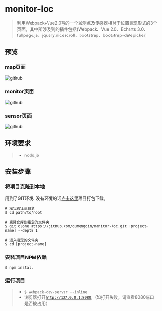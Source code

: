 # monitor-loc
> 利用Webpack+Vue2.0写的一个监测点及传感器相对于位置表现形式的3个页面，其中所涉及到的插件包括(Webpack、Vue 2.0、Echarts 3.0、fullpage.js、jquery.nicescroll、bootstrap、bootstrap-datepicker)

## 预览
### map页面
![github](http://static.cloudeyes.cn/dmq/preview/screenshot_monitor_loc_1.gif "github") 

### monitor页面
![github](http://static.cloudeyes.cn/dmq/preview/screenshot_monitor_loc_2.gif "github") 

### sensor页面
![github](http://static.cloudeyes.cn/dmq/preview/screenshot_monitor_loc_3.gif "github") 

## 环境要求
> * node.js

## 安装步骤
### 将项目克隆到本地
用到了GIT环境. 没有环境的话[点击这里](https://github.com/dumengqin/monitor-loc/archive/master.zip)项目打包下载。 
   
    # 定位到任意目录
	$ cd path/to/root

	# 克隆仓库到指定的文件夹
	$ git clone https://github.com/dumengqin/monitor-loc.git [project-name] --depth 1

	# 进入指定的文件夹
	$ cd [project-name]

### 安装项目NPM依赖
`$ npm install`

### 运行项目
> * `$ webpack-dev-server --inline`
> * 浏览器打开[`http://127.0.0.1:8080`](http://127.0.0.1:8080);（如打开失败，请查看8080端口是否被占用）
		
